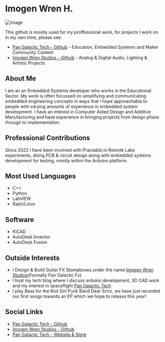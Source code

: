 # Imogen Wren H.

![image](https://user-images.githubusercontent.com/97303986/217541153-bb81dce7-f75b-4812-b71a-0afd2077692d.png)



This github is mostly used for my proffessional work, for projects I work on in my own time, please see:
- [Pan Galactic Tech - Github](https://github.com/PanGalacticTech) - Education, Embedded Systems and Maker Community Content 
- [Imogen Wren Studios -  Github](https://github.com/imogen-wren-studios) - Analog & Digital Audio, Lighting & Artistic Projects 

## About Me
I am an an Embedded Systems developer who works in the Educational Sector. My work is often focussed on simplifying and communicating embedded engineering concepts in ways that I hope approachable to people with varying amounts of experience in embedded system development. I have an interest in Computer Aided Design and Additive Manufacturing and have experience in bringing projects from design phase through to implementation. 


## Professional Contributions
Since 2022 I have been involved with Practable.io Remote Labs experiments, doing PCB & circuit design along with embedded systems development for testing, mostly within the Arduino platform. 

## Most Used Languages
- C++
- Python
- LabVIEW
- Bash/Linux

## Software
- KiCAD
- AutoDesk Inventor
- AutoDesk Fusion

## Outside Interests
- I Design & Build Guitar FX Stompboxes under the name [Imogen Wren Studios](github.com/Imogen-Wren-Studios)(Formally Pan Galactic Fx)
- I host my tech blog where I discuss arduino development, 3D CAD work and my interest in spaceflight [Pan Galactic Tech](https://PanGalacticTech.com)
- I play Bass for the Riot Girl Punk Band Dear Srrrz, we have just recorded our first songs towards an EP which we hope to release this year!

## Social Links
- [Pan Galactic Tech - Github](https://github.com/PanGalacticTech)
- [Imogen Wren Studios - Github](github.com/Imogen-Wren-Studios)
- [Pan Galactic Tech - Website & Store](https://PanGalacticTech.com)
